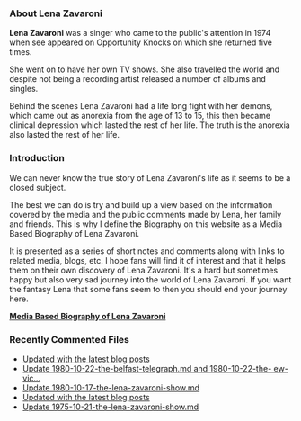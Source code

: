 ### About Lena Zavaroni

<p><strong>Lena Zavaroni</strong> was a singer who came to the public's attention in 1974 when see appeared on Opportunity Knocks on which she returned five times.</p>

<p>She went on to have her own TV shows. She also travelled the world and despite not being a recording artist released a number of albums and singles.</p>

<p>Behind the scenes Lena Zavaroni had a life long fight with her demons, which came out as anorexia from the age of 13 to 15, this then became clinical depression which lasted the rest of her life. The truth is the anorexia also lasted the rest of her life.</p>

### Introduction

<p>We can never know the true story of Lena Zavaroni's life as it seems to be a closed subject.</p>

<p>The best we can do is try and build up a view based on the information covered by the media and the public comments made by Lena, her family and friends. This is why I define the Biography on this website as a Media Based Biography of Lena Zavaroni.</p>

<p>It is presented as a series of short notes and comments along with links to related media, blogs, etc. I hope fans will find it of interest and that it helps them on their own discovery of Lena Zavaroni. It's a hard but sometimes happy but also very sad journey into the world of Lena Zavaroni. If you want the fantasy Lena that some fans seem to then you should end your journey here.</p>

<a href="https://fanzoflenazavaroni.github.io/biography/lena-zavaroni/"><strong>Media Based Biography of Lena Zavaroni</strong></a>

### Recently Commented Files

<!-- BLOG-POST-LIST:START -->
- [Updated with the latest blog posts](https://github.com/FanzOfLenaZavaroni/fanzoflenazavaroni.github.io/commit/1b1d90959e5211e731e3b40067d00821406084a7)
- [Update 1980-10-22-the-belfast-telegraph.md and 1980-10-22-the- ew-vic…](https://github.com/FanzOfLenaZavaroni/fanzoflenazavaroni.github.io/commit/034e2f2b9c56b6507f8f3bd0654772033c98ecbe)
- [Update 1980-10-17-the-lena-zavaroni-show.md](https://github.com/FanzOfLenaZavaroni/fanzoflenazavaroni.github.io/commit/2cc8abf846b377a37e9e12264ca66b5d7c1f42ef)
- [Updated with the latest blog posts](https://github.com/FanzOfLenaZavaroni/fanzoflenazavaroni.github.io/commit/983589dac61df7942bcba198ab0b21e4878427d4)
- [Update 1975-10-21-the-lena-zavaroni-show.md](https://github.com/FanzOfLenaZavaroni/fanzoflenazavaroni.github.io/commit/a15cc39be3c2ed12382c38cd004d57e1a1d2ffd0)
<!-- BLOG-POST-LIST:END -->
